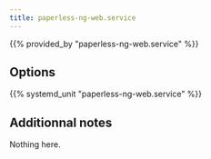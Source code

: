 ```yaml
---
title: paperless-ng-web.service
---
```


{{% provided_by "paperless-ng-web.service" %}}

## Options

{{% systemd_unit "paperless-ng-web.service" %}}

## Additionnal notes

Nothing here.